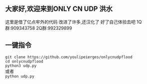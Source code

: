 大家好,欢迎来到ONLY CN UDP 洪水
--------
这里是借了亿点牢外的代码
改进了许多,还汉化了
好了自己体验去吧
1Q群:909343758
2Q群:992329899

一键指令
------
`git clone https://github.com/youlipeierges/onlycnudpflood`  
`cd onlycnudpflood`  
`python3 udp.py`  
或者  
`python udp.py`  
